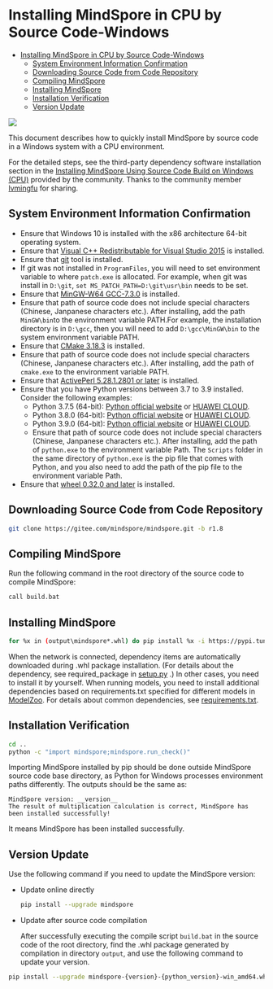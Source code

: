 # Installing MindSpore in CPU by Source Code-Windows

<!-- TOC -->

- [Installing MindSpore in CPU by Source Code-Windows](#installing-mindspore-in-cpu-by-source-code-windows)
    - [System Environment Information Confirmation](#system-environment-information-confirmation)
    - [Downloading Source Code from Code Repository](#downloading-source-code-from-code-repository)
    - [Compiling MindSpore](#compiling-mindspore)
    - [Installing MindSpore](#installing-mindspore)
    - [Installation Verification](#installation-verification)
    - [Version Update](#version-update)

<!-- /TOC -->

<a href="https://gitee.com/mindspore/docs/blob/r1.8/install/mindspore_cpu_win_install_source_en.md" target="_blank"><img src="https://mindspore-website.obs.cn-north-4.myhuaweicloud.com/website-images/master/resource/_static/logo_source_en.png"></a>

This document describes how to quickly install MindSpore by source code in a Windows system with a CPU environment.

For the detailed steps, see the third-party dependency software installation section in the [Installing MindSpore Using Source Code Build on Windows (CPU)](https://www.mindspore.cn/news/newschildren?id=364) provided by the community. Thanks to the community member [lvmingfu](https://gitee.com/lvmingfu) for sharing.

## System Environment Information Confirmation

- Ensure that Windows 10 is installed with the x86 architecture 64-bit operating system.
- Ensure that [Visual C++ Redistributable for Visual Studio 2015](https://www.microsoft.com/zh-CN/download/details.aspx?id=48145) is installed.
- Ensure that [git](https://github.com/git-for-windows/git/releases/download/v2.29.2.windows.2/Git-2.29.2.2-64-bit.exe) tool is installed.
- If git was not installed in `ProgramFiles`, you will need to set environment variable to where `patch.exe` is allocated. For example, when git was install in `D:\git`, `set MS_PATCH_PATH=D:\git\usr\bin` needs to be set.
- Ensure that [MinGW-W64 GCC-7.3.0](https://sourceforge.net/projects/mingw-w64/files/Toolchains%20targetting%20Win64/Personal%20Builds/mingw-builds/7.3.0/threads-posix/seh/x86_64-7.3.0-release-posix-seh-rt_v5-rev0.7z) is installed.
- Ensure that path of source code does not include special characters (Chinese, Janpanese characters etc.). After installing, add the path `MinGW\bin`to the environment variable PATH.For example, the installation directory is in `D:\gcc`, then you will need to add `D:\gcc\MinGW\bin` to the system environment variable PATH.
- Ensure that [CMake 3.18.3](https://github.com/Kitware/Cmake/releases/tag/v3.18.3) is installed.
- Ensure that path of source code does not include special characters (Chinese, Janpanese characters etc.). After installing, add the path of `cmake.exe` to the environment variable PATH.
- Ensure that [ActivePerl 5.28.1.2801 or later](https://downloads.activestate.com/ActivePerl/releases/5.28.1.2801/ActivePerl-5.28.1.2801-MSWin32-x64-24563874.exe) is installed.
- Ensure that you have Python versions between 3.7 to 3.9 installed. Consider the following examples:
    - Python 3.7.5 (64-bit): [Python official website](https://www.python.org/ftp/python/3.7.5/python-3.7.5-amd64.exe) or [HUAWEI CLOUD](https://mirrors.huaweicloud.com/python/3.7.5/python-3.7.5-amd64.exe).
    - Python 3.8.0 (64-bit): [Python official website](https://www.python.org/ftp/python/3.8.0/python-3.8.0-amd64.exe) or [HUAWEI CLOUD](https://mirrors.huaweicloud.com/python/3.8.0/python-3.8.0-amd64.exe).
    - Python 3.9.0 (64-bit): [Python official website](https://www.python.org/ftp/python/3.9.0/python-3.9.0-amd64.exe) or [HUAWEI CLOUD](https://mirrors.huaweicloud.com/python/3.9.0/python-3.9.0-amd64.exe).
    - Ensure that path of source code does not include special characters (Chinese, Janpanese characters etc.). After installing, add the path of `python.exe` to the environment variable Path. The `Scripts` folder in the same directory of `python.exe` is the pip file that comes with Python, and you also need to add the path of the pip file to the environment variable Path.
- Ensure that [wheel 0.32.0 and later](https://pypi.org/project/wheel/) is installed.

## Downloading Source Code from Code Repository

```bash
git clone https://gitee.com/mindspore/mindspore.git -b r1.8
```

## Compiling MindSpore

Run the following command in the root directory of the source code to compile MindSpore:

```bash
call build.bat
```

## Installing MindSpore

```bash
for %x in (output\mindspore*.whl) do pip install %x -i https://pypi.tuna.tsinghua.edu.cn/simple
```

When the network is connected, dependency items are automatically downloaded during .whl package installation. (For details about the dependency, see required_package in [setup.py](https://gitee.com/mindspore/mindspore/blob/r1.8/setup.py) .) In other cases, you need to install it by yourself. When running models, you need to install additional dependencies based on requirements.txt specified for different models in [ModelZoo](https://gitee.com/mindspore/models/tree/master/). For details about common dependencies, see [requirements.txt](https://gitee.com/mindspore/mindspore/blob/r1.8/requirements.txt).

## Installation Verification

```bash
cd ..
python -c "import mindspore;mindspore.run_check()"
```

Importing MindSpore installed by pip should be done outside MindSpore source code base directory, as Python for Windows processes environment paths differently.
The outputs should be the same as:

```text
MindSpore version: __version__
The result of multiplication calculation is correct, MindSpore has been installed successfully!
```

It means MindSpore has been installed successfully.

## Version Update

Use the following command if you need to update the MindSpore version:

- Update online directly

    ```bash
    pip install --upgrade mindspore
    ```

- Update after source code compilation

    After successfully executing the compile script `build.bat` in the source code of the root directory, find the .whl package generated by compilation in directory `output`, and use the following command to update your version.

```bash
pip install --upgrade mindspore-{version}-{python_version}-win_amd64.whl
```
